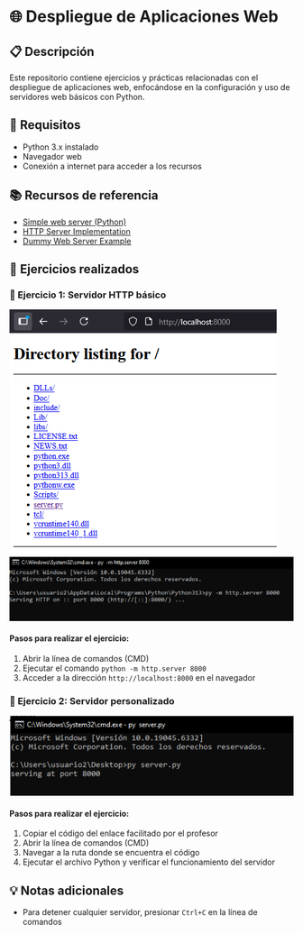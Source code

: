 # 🌐 Despliegue de Aplicaciones Web

## 📋 Descripción
Este repositorio contiene ejercicios y prácticas relacionadas con el despliegue de aplicaciones web, enfocándose en la configuración y uso de servidores web básicos con Python.

## 🔧 Requisitos
- Python 3.x instalado
- Navegador web
- Conexión a internet para acceder a los recursos

## 📚 Recursos de referencia
- [Simple web server (Python)](https://docs.python.org/3/library/http.server.html)
- [HTTP Server Implementation](https://github.com/python/cpython/blob/main/Lib/http/server.py)
- [Dummy Web Server Example](https://gist.github.com/kabinpokhrel/6fd1275603e9d5f1e284be717cbd1bff)

## 🚀 Ejercicios realizados

### 📁 Ejercicio 1: Servidor HTTP básico
![Primer ejercicio](./images/01_primerEjercicio.PNG)
![Resultado del primer ejercicio](./images/02_PrimerEjercicio.PNG)

#### Pasos para realizar el ejercicio:
1. Abrir la línea de comandos (CMD)
2. Ejecutar el comando `python -m http.server 8000`
3. Acceder a la dirección `http://localhost:8000` en el navegador

### 📁 Ejercicio 2: Servidor personalizado
![Segundo ejercicio](./images/03_SegundoEjercicio.PNG)

#### Pasos para realizar el ejercicio:
1. Copiar el código del enlace facilitado por el profesor
2. Abrir la línea de comandos (CMD)
3. Navegar a la ruta donde se encuentra el código
4. Ejecutar el archivo Python y verificar el funcionamiento del servidor

## 💡 Notas adicionales
- Para detener cualquier servidor, presionar `Ctrl+C` en la línea de comandos



